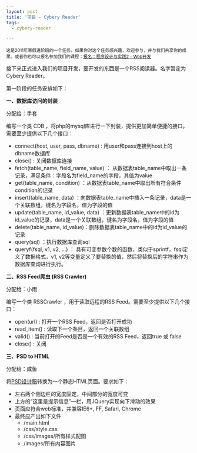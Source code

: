 ```yaml
---
layout: post
title: '项目 - Cybery Reader'
tags:
  - cybery-reader

---
```


<small>这是2011年寒假进阶班的一个任务。如果你对这个任务感兴趣，欢迎参与，并与我们共享你的成果。或者你也可以报名参加我们的课程：<a href="http://www.pureweber.com/join/">报名：程序设计与实践2 – Web开发</a></small>

接下来正式进入我们的项目开发，要开发的东西是一个RSS阅读器。名字暂定为Cybery Reader。

第一阶段的任务安排如下：

<strong>一、数据库访问的封装</strong>

分配给：手套

编写一个类 CDB ，将php的mysql库进行一下封装，提供更加简单便捷的接口。需要至少提供以下几个接口：
<ul>
	<li>connect(host, user, pass, dbname) : 用user和pass连接到host上的dbname数据库</li>
	<li>close() : 关闭数据库连接</li>
	<li>fetch(table_name, field_name, value) ： 从数据表table_name中取出一条记录，满足条件：字段名为field_name的字段，其值为value</li>
	<li>get(table_name, condition) ：从数据表table_name中取出所有符合条件condition的记录</li>
	<li>insert(table_name, data) ：向数据表table_name中插入一条记录，data是一个关联数组，键名为字段名，值为字段的值</li>
	<li>update(table_name, id_value, data) ：更新数据表table_name中的id为id_value的记录，data是一个关联数组，键名为字段名，值为字段的值</li>
	<li>delete(table_name, id_value)：删除数据表table_name中的id为id_value的记录</li>
	<li>query(sql) ：执行数据库查询sql</li>
	<li>queryf(fsql, v1, v2, ...) ： 具有可变参数个数的函数，类似于sprintf，fsql定义了数据格式，v1, v2等变量定义了要替换的值，然后将替换后的字符串作为数据库查询进行执行。</li>
</ul>
<strong>二、RSS Feed爬虫 (RSS Crawler)</strong>

分配给：小雨

编写一个类 RSSCrawler ，用于读取远程的RSS Feed。需要至少提供以下几个接口：
<ul>
	<li>open(url) : 打开一个RSS Feed，返回是否打开成功</li>
	<li>read_item() : 读取下一个条目，返回一个关联数组</li>
	<li>valid() : 当前打开的Feed是否是一个有效的RSS Feed，返回true 或 false</li>
	<li>close() : 关闭</li>
</ul>
<strong>三、PSD to HTML</strong>

分配给：咸鱼

将<a href="http://www.pureweber.com/wp-content/uploads/cybery-reader-design.psd" target="_blank">PSD设计稿</a>转换为一个静态HTML页面。要求如下：
<ul>
	<li>左右两个侧边栏的宽度固定，中间部分的宽度可变</li>
	<li>上方的“这里是提示信息”一栏，用JQuery实现向下滑动的效果</li>
	<li>页面应符合web标准，并兼容IE6+, FF, Safari, Chrome</li>
	<li>最终应产出如下文件
<ul>
	<li>/main.html</li>
	<li>/css/style.css</li>
	<li>/css/images/所有样式配图</li>
	<li>/images/所有内容图片</li>
</ul>
</li>
</ul>

